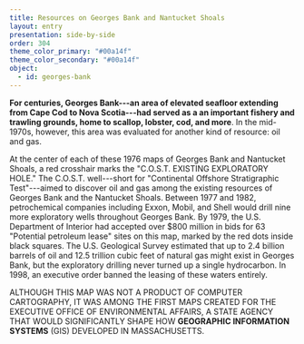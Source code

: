 ```yaml
---
title: Resources on Georges Bank and Nantucket Shoals
layout: entry
presentation: side-by-side
order: 304
theme_color_primary: "#00a14f"
theme_color_secondary: "#00a14f"
object:
  - id: georges-bank
---
```


**For centuries, Georges Bank---an area of elevated seafloor extending from Cape Cod to Nova Scotia---had served as a an important fishery and trawling grounds, home to scallop, lobster, cod, and more**. In the mid- 1970s, however, this area was evaluated for another kind of resource: oil and gas.

At the center of each of these 1976 maps of Georges Bank and Nantucket Shoals, a red crosshair marks the "C.O.S.T. EXISTING EXPLORATORY HOLE." The C.O.S.T. well---short for "Continental Offshore Stratigraphic Test"---aimed to discover oil and gas among the existing resources of Georges Bank and the Nantucket Shoals. Between 1977 and 1982, petrochemical companies including Exxon, Mobil, and Shell would drill nine more exploratory wells throughout Georges Bank. By 1979, the U.S. Department of Interior had accepted over $800 million in bids for 63 "Potential petroleum lease" sites on this map, marked by the red dots inside black squares. The U.S. Geological Survey estimated that up to 2.4 billion barrels of oil and 12.5 trillion cubic feet of natural gas might exist in Georges Bank, but the exploratory drilling never turned up a single hydrocarbon. In 1998, an executive order banned the leasing of these waters entirely.

<div class="invitation">ALTHOUGH THIS MAP WAS NOT A PRODUCT OF COMPUTER CARTOGRAPHY, IT WAS AMONG THE FIRST MAPS CREATED FOR THE EXECUTIVE OFFICE OF ENVIRONMENTAL AFFAIRS, A STATE AGENCY THAT WOULD SIGNIFICANTLY SHAPE HOW <strong>GEOGRAPHIC INFORMATION SYSTEMS</strong> (GIS) DEVELOPED IN MASSACHUSETTS.</div>